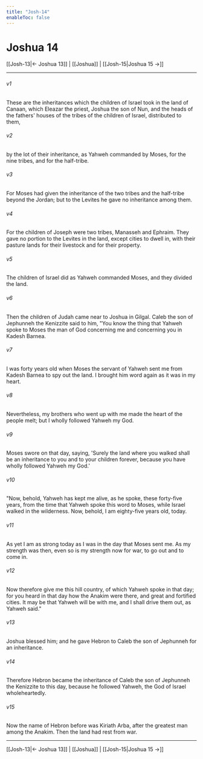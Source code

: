 ```yaml
---
title: "Josh-14"
enableToc: false
---
```

# Joshua 14

[[Josh-13|← Joshua 13]] | [[Joshua]] | [[Josh-15|Joshua 15 →]]
***



###### v1 
These are the inheritances which the children of Israel took in the land of Canaan, which Eleazar the priest, Joshua the son of Nun, and the heads of the fathers' houses of the tribes of the children of Israel, distributed to them, 

###### v2 
by the lot of their inheritance, as Yahweh commanded by Moses, for the nine tribes, and for the half-tribe. 

###### v3 
For Moses had given the inheritance of the two tribes and the half-tribe beyond the Jordan; but to the Levites he gave no inheritance among them. 

###### v4 
For the children of Joseph were two tribes, Manasseh and Ephraim. They gave no portion to the Levites in the land, except cities to dwell in, with their pasture lands for their livestock and for their property. 

###### v5 
The children of Israel did as Yahweh commanded Moses, and they divided the land. 

###### v6 
Then the children of Judah came near to Joshua in Gilgal. Caleb the son of Jephunneh the Kenizzite said to him, "You know the thing that Yahweh spoke to Moses the man of God concerning me and concerning you in Kadesh Barnea. 

###### v7 
I was forty years old when Moses the servant of Yahweh sent me from Kadesh Barnea to spy out the land. I brought him word again as it was in my heart. 

###### v8 
Nevertheless, my brothers who went up with me made the heart of the people melt; but I wholly followed Yahweh my God. 

###### v9 
Moses swore on that day, saying, 'Surely the land where you walked shall be an inheritance to you and to your children forever, because you have wholly followed Yahweh my God.' 

###### v10 
"Now, behold, Yahweh has kept me alive, as he spoke, these forty-five years, from the time that Yahweh spoke this word to Moses, while Israel walked in the wilderness. Now, behold, I am eighty-five years old, today. 

###### v11 
As yet I am as strong today as I was in the day that Moses sent me. As my strength was then, even so is my strength now for war, to go out and to come in. 

###### v12 
Now therefore give me this hill country, of which Yahweh spoke in that day; for you heard in that day how the Anakim were there, and great and fortified cities. It may be that Yahweh will be with me, and I shall drive them out, as Yahweh said." 

###### v13 
Joshua blessed him; and he gave Hebron to Caleb the son of Jephunneh for an inheritance. 

###### v14 
Therefore Hebron became the inheritance of Caleb the son of Jephunneh the Kenizzite to this day, because he followed Yahweh, the God of Israel wholeheartedly. 

###### v15 
Now the name of Hebron before was Kiriath Arba, after the greatest man among the Anakim. Then the land had rest from war.

***
[[Josh-13|← Joshua 13]] | [[Joshua]] | [[Josh-15|Joshua 15 →]]
